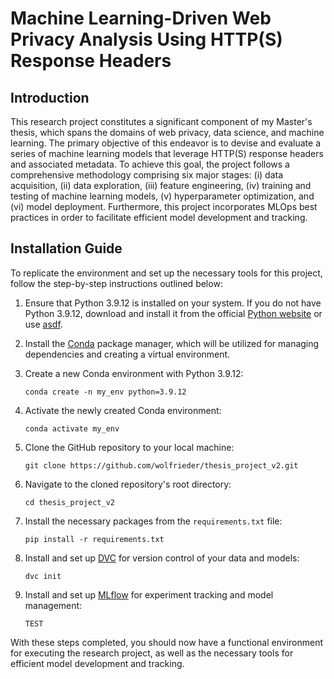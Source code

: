 # Machine Learning-Driven Web Privacy Analysis Using HTTP(S) Response Headers

## Introduction

This research project constitutes a significant component of my Master's thesis, 
which spans the domains of web privacy, data science, and machine learning. 
The primary objective of this endeavor is to devise and evaluate a series of machine
learning models that leverage HTTP(S) response headers and associated metadata. 
To achieve this goal, the project follows a comprehensive methodology comprising 
six major stages: (i) data acquisition, (ii) data exploration, (iii) feature 
engineering, (iv) training and testing of machine learning models, (v) hyperparameter
optimization, and (vi) model deployment. Furthermore, this project incorporates 
MLOps best practices in order to facilitate efficient model development and tracking.

## Installation Guide

To replicate the environment and set up the necessary tools for this project, 
follow the step-by-step instructions outlined below:

1. Ensure that Python 3.9.12 is installed on your system. If you do not have Python 3.9.12, download and install it
   from the official [Python website](https://www.python.org/downloads/) or use
   [asdf](https://asdf-vm.com). 

2. Install the [Conda](https://docs.conda.io/en/latest/miniconda.html) package manager, which will be utilized for
   managing dependencies and creating a virtual environment.

3. Create a new Conda environment with Python 3.9.12:
   ```
   conda create -n my_env python=3.9.12
   ```

4. Activate the newly created Conda environment:
   ```
   conda activate my_env
   ```

5. Clone the GitHub repository to your local machine:
   ```
   git clone https://github.com/wolfrieder/thesis_project_v2.git
   ```

6. Navigate to the cloned repository's root directory:
   ```
   cd thesis_project_v2
   ```

7. Install the necessary packages from the `requirements.txt` file:
   ```
   pip install -r requirements.txt
   ```

8. Install and set up [DVC](https://dvc.org/doc/install) for version control of your data and models:
   ```
   dvc init
   ```

9. Install and set up [MLflow](https://mlflow.org/docs/latest/quickstart.html) for experiment tracking and model management:
   ```
   TEST
   ```

With these steps completed, you should now have a functional environment for executing the research project, as well as 
the necessary tools for efficient model development and tracking.

